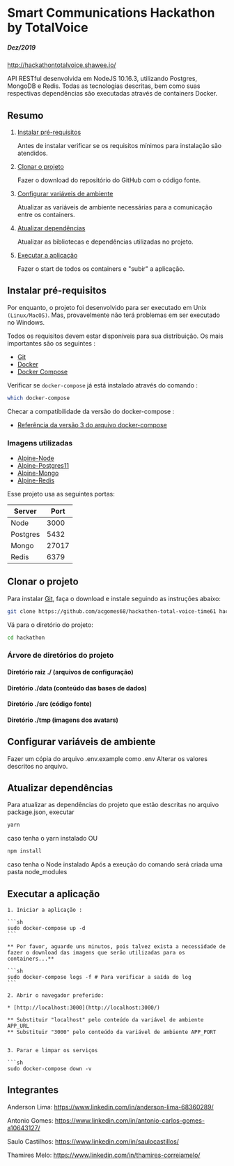 # Smart Communications Hackathon by TotalVoice
##### Dez/2019
http://hackathontotalvoice.shawee.io/

API RESTful desenvolvida em NodeJS 10.16.3, utilizando Postgres, MongoDB e Redis.
Todas as tecnologias descritas, bem como suas respectivas dependências são executadas através de containers Docker.

## Resumo

1. [Instalar pré-requisitos](#install-prerequisites)

    Antes de instalar verificar se os requisitos mínimos para instalação são atendidos.

2. [Clonar o projeto](#clone-the-project)

    Fazer o download do repositório do GitHub com o código fonte.

3. [Configurar variáveis de ambiente](#configure-nginx-with-ssl-certificates)

    Atualizar as variáveis de ambiente necessárias para a comunicação entre os containers.

4. [Atualizar dependências](#configure-nginx-with-ssl-certificates)

    Atualizar as bibliotecas e dependências utilizadas no projeto.

5. [Executar a aplicação](#run-the-application)

    Fazer o start de todos os containers e "subir" a aplicação.


## Instalar pré-requisitos

Por enquanto, o projeto foi desenvolvido para ser executado em Unix `(Linux/MacOS)`. Mas, provavelmente não terá problemas em ser executado no Windows.

Todos os requisitos devem estar disponíveis para sua distribuição. Os mais importantes são os seguintes :

* [Git](https://git-scm.com/downloads)
* [Docker](https://docs.docker.com/engine/installation/)
* [Docker Compose](https://docs.docker.com/compose/install/)

Verificar se `docker-compose` já está instalado através do comando : 

```sh
which docker-compose
```

Checar a compatibilidade da versão do docker-compose :

* [Referência da versão 3 do arquivo docker-compose](https://docs.docker.com/compose/compose-file/)

### Imagens utilizadas

* [Alpine-Node](https://hub.docker.com/r/acgomes68/alpine-node)
* [Alpine-Postgres11](https://hub.docker.com/_/postgres)
* [Alpine-Mongo](https://hub.docker.com/r/mvertes/alpine-mongo)
* [Alpine-Redis](https://hub.docker.com/_/redis)

Esse projeto usa as seguintes portas:

| Server   | Port  |
|----------|-------|
| Node     | 3000  |
| Postgres | 5432  |
| Mongo    | 27017 |
| Redis    | 6379  |


## Clonar o projeto

Para instalar [Git](https://github.com/acgomes68/hackathon-total-voice-time61), faça o download e instale seguindo as instruções abaixo:

```sh
git clone https://github.com/acgomes68/hackathon-total-voice-time61 hackathon
```

Vá para o diretório do projeto:

```sh
cd hackathon
```

### Árvore de diretórios do projeto

#### Diretório raiz ./ (arquivos de configuração)

#### Diretório ./data (conteúdo das bases de dados)
    
#### Diretório ./src (código fonte)

#### Diretório ./tmp (imagens dos avatars)


## Configurar variáveis de ambiente
Fazer um cópia do arquivo .env.example como .env
Alterar os valores descritos no arquivo.


## Atualizar dependências
Para atualizar as dependências do projeto que estão descritas no arquivo package.json, executar 
```sh
yarn
```
caso tenha o yarn instalado OU

```sh
npm install 
```
caso tenha o Node instalado
Após a exeução do comando será criada uma pasta node_modules


## Executar a aplicação

    1. Iniciar a aplicação :

    ```sh
    sudo docker-compose up -d
    ```

    ** Por favor, aguarde uns minutos, pois talvez exista a necessidade de fazer o download das imagens que serão utilizadas para os containers...**

    ```sh
    sudo docker-compose logs -f # Para verificar a saída do log
    ```

    2. Abrir o navegador preferido:

    * [http://localhost:3000](http://localhost:3000/)
    
    ** Substituir "localhost" pelo conteúdo da variável de ambiente APP_URL
    ** Substituir "3000" pelo conteúdo da variável de ambiente APP_PORT


    3. Parar e limpar os serviços

    ```sh
    sudo docker-compose down -v


## Integrantes
Anderson Lima: https://www.linkedin.com/in/anderson-lima-68360289/

Antonio Gomes: https://www.linkedin.com/in/antonio-carlos-gomes-a10643127/

Saulo Castilhos: https://www.linkedin.com/in/saulocastillos/

Thamires Melo: https://www.linkedin.com/in/thamires-correiamelo/

